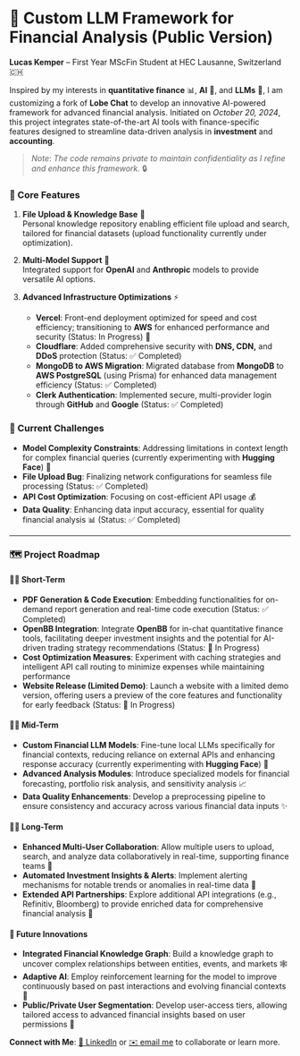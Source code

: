 # 🤖 Custom LLM Framework for Financial Analysis (Public Version)

**Lucas Kemper**  – First Year MScFin Student at HEC Lausanne, Switzerland 🇨🇭  

Inspired by my interests in **quantitative finance** 📊, **AI** 🧠, and **LLMs** 💬, I am customizing a fork of **Lobe Chat** to develop an innovative AI-powered framework for advanced financial analysis. Initiated on *October 20, 2024*, this project integrates state-of-the-art AI tools with finance-specific features designed to streamline data-driven analysis in **investment** and **accounting**.

> *Note*: *The code remains private to maintain confidentiality as I refine and enhance this framework.* 🔒

### 🌟 Core Features
1. **File Upload & Knowledge Base** 📁  
   Personal knowledge repository enabling efficient file upload and search, tailored for financial datasets (upload functionality currently under optimization).
   
2. **Multi-Model Support** 🤝  
   Integrated support for **OpenAI** and **Anthropic** models to provide versatile AI options.

3. **Advanced Infrastructure Optimizations** ⚡
   - **Vercel**: Front-end deployment optimized for speed and cost efficiency; transitioning to **AWS** for enhanced performance and security (Status: In Progress) 🚀
   - **Cloudflare**: Added comprehensive security with **DNS, CDN,** and **DDoS** protection (Status: ✅ Completed)
   - **MongoDB to AWS Migration**: Migrated database from **MongoDB** to **AWS PostgreSQL** (using Prisma) for enhanced data management efficiency (Status: ✅ Completed)
   - **Clerk Authentication**: Implemented secure, multi-provider login through **GitHub** and **Google** (Status: ✅ Completed)

### 🎯 Current Challenges
- **Model Complexity Constraints**: Addressing limitations in context length for complex financial queries (currently experimenting with **Hugging Face**) 🔄
- **File Upload Bug**: Finalizing network configurations for seamless file processing (Status: ✅ Completed)
- **API Cost Optimization**: Focusing on cost-efficient API usage 💰
- **Data Quality**: Enhancing data input accuracy, essential for quality financial analysis 📊 (Status: ✅ Completed) 
---

### 🗺️ Project Roadmap

#### 🏃‍♂️ Short-Term 
   - **PDF Generation & Code Execution**: Embedding functionalities for on-demand report generation and real-time code execution (Status: ✅ Completed)
   - **OpenBB Integration**: Integrate **OpenBB** for in-chat quantitative finance tools, facilitating deeper investment insights and the potential for AI-driven trading strategy recommendations (Status: 🔄 In Progress)
   - **Cost Optimization Measures**: Experiment with caching strategies and intelligent API call routing to minimize expenses while maintaining performance
   - **Website Release (Limited Demo)**: Launch a website with a limited demo version, offering users a preview of the core features and functionality for early feedback (Status: 🔄 In Progress)

#### 🚶‍♂️ Mid-Term 
   - **Custom Financial LLM Models**: Fine-tune local LLMs specifically for financial contexts, reducing reliance on external APIs and enhancing response accuracy (currently experimenting with **Hugging Face**) 🧠
   - **Advanced Analysis Modules**: Introduce specialized models for financial forecasting, portfolio risk analysis, and sensitivity analysis 📈
   - **Data Quality Enhancements**: Develop a preprocessing pipeline to ensure consistency and accuracy across various financial data inputs ✨

#### 🏃‍♀️ Long-Term 
   - **Enhanced Multi-User Collaboration**: Allow multiple users to upload, search, and analyze data collaboratively in real-time, supporting finance teams 👥
   - **Automated Investment Insights & Alerts**: Implement alerting mechanisms for notable trends or anomalies in real-time data 🔔
   - **Extended API Partnerships**: Explore additional API integrations (e.g., Refinitiv, Bloomberg) to provide enriched data for comprehensive financial analysis 🤝

#### 🌈 Future Innovations 
   - **Integrated Financial Knowledge Graph**: Build a knowledge graph to uncover complex relationships between entities, events, and markets 🕸️
   - **Adaptive AI**: Employ reinforcement learning for the model to improve continuously based on past interactions and evolving financial contexts 🔄
   - **Public/Private User Segmentation**: Develop user-access tiers, allowing tailored access to advanced financial insights based on user permissions 🔑

**Connect with Me**: [💼 LinkedIn](https://rebrand.ly/2ods4c7) or [✉️ email me](mailto:lucas.kemper@unil.ch) to collaborate or learn more.
